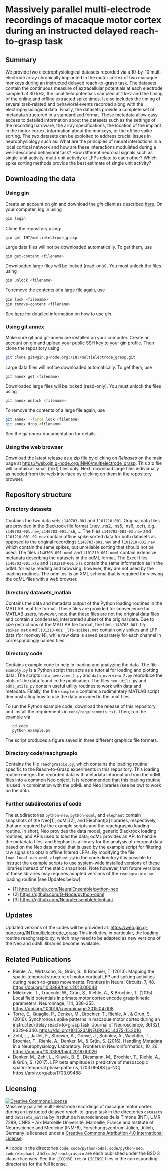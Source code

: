 # Massively parallel multi-electrode recordings of macaque motor cortex during an instructed delayed reach-to-grasp task

## Summary
We provide two electrophysiological datasets recorded via a 10-by-10 multi-electrode array chronically implanted in the motor cortex of two macaque monkeys during an instructed delayed reach-to-grasp task. The datasets contain the continuous measure of extracellular potentials at each electrode sampled at 30 kHz, the local field potentials sampled at 1 kHz and the timing of the online and offline extracted spike times. It also includes the timing of several task-related and behavioral events recorded along with the electrophysiological data. Finally, the datasets provide a complete set of metadata structured in a standardized format. These metadata allow easy access to detailed information about the datasets such as the settings of the recording hardware, the array specifications, the location of the implant in the motor cortex, information about the monkeys, or the offline spike sorting.
The two datasets can be exploited to address crucial issues in neurophysiology such as: What are the principles of neural interactions in a local cortical network and how are these interactions modulated during a well-described behavioral task?  How different neuronal signals such as single-unit activity, multi-unit activity or LFPs relate to each other? Which spike sorting methods provide the best estimate of single unit activity?  

## Downloading the data

### Using gin

Create an account on gin and download the *gin* client as described [here](https://web.gin.g-node.org/G-Node/Info/wiki/gin-cli). On your computer, log in using
```bash
gin login
```

Clone the repository using:
```bash
gin get INT/multielectrode_grasp
```

Large data files will not be downloaded automatically. To get them, use
```bash
gin get-content <filename>
```

Downloaded large files will be locked (read-only). You must unlock the files using
```bash
gin unlock <filename>
```

To remove the contents of a large file again, use
```bash
gin lock <filename>
gin remove-content <filename>
```

See [here](https://web.gin.g-node.org/G-Node/Info/wiki/gin-cli+tutorial) for detailed information on how to use *gin*.


### Using git annex

Make sure git and git-annex are installed on your computer. Create an account on gin and upload your public SSH key to your gin profile. Then clone the repository using
```bash
git clone git@gin.g-node.org:/INT/multielectrode_grasp.git
```

Large data files will not be downloaded automatically. To get them, use
```bash
git annex get <filename>
```

Downloaded large files will be locked (read-only). You must unlock the files using
```bash
git annex unlock <filename>
```

To remove the contents of a large file again, use
```bash
git annex --force lock <filename>
git annex drop <filename>
```

See the *git annex* documentation for details.


### Using the web browser

Download the latest release as a zip file by clicking on *Releases* on the main page at https://web.gin.g-node.org/INM6/multielectrode_grasp. This zip file will contain all small (text) files only. Next, download large files individually as needed from the web interface by clicking on them in the repository browser.

## Repository structure

### Directory datasets
Contains the two data sets `i140703-001` and `l101210-001`. Original data files are provided in the Blackrock file format (.nev, .ns2, .ns5, .ns6, .ccf), e.g., `i140703-001.nev`, `i140703-001.ns6`,.... The files `i140703-001-03.nev` and `l101210-001-02.nev` contain offline spike sorted data for both datasets as opposed to the original recordings `i140703-001.nev` and `l101210-001.nev` which contain the same spikes, but unreliable sorting that should not be used. The files `i140703-001.odml` and `l101210-001.odml` contain extensive metadata describing the datasets in the odML format. The Excel files `i140703-001.xls` and `l101210-001.xls` contain the same information as in the odML for easy reading and browsing, however, they are not used by the loading routines. The odml.xsl is an XML schema that is required for viewing the odML files with a web browser.

### Directory datasets_matlab
Contains the data and metadata output of the Python loading routines in the MATLAB .mat file format. These files are provided for convenience for MATLAB users, however, note that these files are not the original data files and contain a condensed, interpreted subset of the original data. Due to size restrictions of the MATLAB file format, the files `i140703-001_lfp-spikes.mat` and `l101210-001 _lfp-spikes.mat` contain only spikes and LFP data (for monkey N), while raw data is saved separately for each channel in correspondingly named files.

### Directory code
Contains example code to help in loading and analyzing the data. The file `examply.py` is a Python script that acts as a tutorial for loading and plotting data. The scripts `data_overview_1.py` and `data_overview_2.py` reproduce the plots of the data found  in the publication. The files `neo_utils.py` and `odml_utils.py` contain useful utility routines to work with data and metadata. Finally, the file `example.m` contains a rudimentary MATLAB script demonstrating how to use the data provided in the .mat files.

To run the Python example code, download the release of this repository, and install the requirements in `code/requirements.txt`. Then, run the example via
```
   cd code
   python example.py
```
The script produces a figure saved in three different graphics file formats.

### Directory code/reachgraspio
Contains the file `reachgraspio.py`, which contains the loading routine specific to the Reach-to-Grasp experiments in this repository. This loading routine merges the recorded data with metadata information from the odML files into a common Neo object. It is recommended that this loading routine is used in combination with the odML and Neo libraries (see below) to work on the data.

### Further subdirectories of code
The subdirectories `python-neo`, `python-odml`, and `elephant` contain snapshots of the Neo[1], odML[2], and Elephant[3] libraries, respectively, that are required by the example scripts and the reachgraspio loading routine. In short, Neo provides the data model, generic Blackrock loading routines, and APIs used to load the data; odML provides an API to handle the metadata files; and Elephant is a library for the analysis of neuronal data based on the Neo data model that is used by the example script for filtering raw signals to obtain offline filtered LFPs. By modifying the file `load_local_neo_odml_elephant.py` in the code directory it is possible to instruct the example scripts to use system-wide installed versions of these libraries instead of the static snapshots. Note however, that future versions of these libraries may requires adapted versions of the `reachgraspio.py` loading routine (see Updates below).
* [1] https://github.com/NeuralEnsemble/python-neo
* [2] https://github.com/G-Node/python-odml
* [3] https://github.com/NeuralEnsemble/elephant

## Updates
Updated versions of the codes will be provided at:
https://web.gin.g-node.org/INT/multielectrode_grasp
This includes, in particular, the loading routine reachgraspio.py, which may need to be adapted as new versions of the Neo and odML libraries become available.

## Related Publications
* Riehle, A., Wirtssohn, S., Grün, S., & Brochier, T. (2013). Mapping the spatio-temporal structure of motor cortical LFP and spiking activities during reach-to-grasp movements. Frontiers in Neural Circuits, 7, 48. https://doi.org/10.3389/fncir.2013.00048
* Milekovic, T., Truccolo, W., Grün, S., Riehle, A., & Brochier, T. (2015). Local field potentials in primate motor cortex encode grasp kinetic parameters. NeuroImage, 114, 338–355. https://doi.org/10.1016/j.neuroimage.2015.04.008
* Torre, E., Quaglio, P., Denker, M., Brochier, T., Riehle, A., & Grun, S. (2016). Synchronous spike patterns in macaque motor cortex during an instructed-delay reach-to-grasp task. Journal of Neuroscience, 36(32), 8329–8340. https://doi.org/10.1523/JNEUROSCI.4375-15.2016
* Zehl, L., Jaillet, F., Stoewer, A., Grewe, J., Sobolev, A., Wachtler, T., Brochier, T., Riehle, A., Denker, M., & Grün, S. (2016). Handling Metadata in a Neurophysiology Laboratory. Frontiers in Neuroinformatics, 10, 26. https://doi.org/10.3389/fninf.2016.00026
* Denker, M., Zehl, L., Kilavik, B. E., Diesmann, M., Brochier, T., Riehle, A., & Grün, S. (2017). LFP beta amplitude is predictive of mesoscopic spatio-temporal phase patterns, 1703.09488 [q-NC]. https://arxiv.org/abs/1703.09488

## Licensing
<a rel="license" href="http://creativecommons.org/licenses/by/4.0/"><img alt="Creative Commons License" style="border-width:0" src="https://i.creativecommons.org/l/by/4.0/88x31.png" /></a><br /><span xmlns:dct="http://purl.org/dc/terms/" property="dct:title">Massively parallel multi-electrode recordings of macaque motor cortex during an instructed delayed reach-to-grasp task</span> in the directories `datasets` and `datasets_matlab` by <span xmlns:cc="http://creativecommons.org/ns#" property="cc:attributionName">Institut de Neurosciences de la Timone (INT), UMR 7289, CNRS – Aix Marseille Université, Marseille, France and Institute of Neuroscience and Medicine (INM-6), Forschungszentrum Jülich, Jülich, Germany</span> is licensed under a <a rel="license" href="http://creativecommons.org/licenses/by/4.0/">Creative Commons Attribution 4.0 International License</a>.

All code in the directories `code`, `code/python-odml`, `code/python-neo`, `code/elephant`, and `code/reachgraspio` are each published under the BSD 3 clause licenses. See the `LICENSE.txt` or `LICENSE` files in the corresponding directories for the full license.

